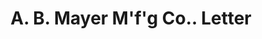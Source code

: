 ---
doi: 10.7916/D873830H
date_other: '1895'
date_other_textual: '1895'
form: correspondence
genre:
- Letters (correspondence)
name:
- A. B. Mayer M'f'g Co.
object_in_context_url: https://biggert.cul.columbia.edu/items/view/ave_biggert_00702
subject_hierarchical_geographic:
- St. Louis, Missouri, United States
subject_name:
- A. B. Mayer M'f'g Co.
title: A. B. Mayer M'f'g Co.. Letter
sort_title: A. B. Mayer M'f'g Co.. Letter
call_number: ave_biggert_00702
coordinates:
- 38.62722222222222,-90.19777777777779
pid: ave_biggert_00702
identifiers: ave_biggert_00702
thumbnail: https://derivativo-2.library.columbia.edu/iiif/2/ldpd:345523/full/!256,256/0/native.jpg
permalink: /biggert/ave_biggert_00702/
layout: iiif-image-page
---